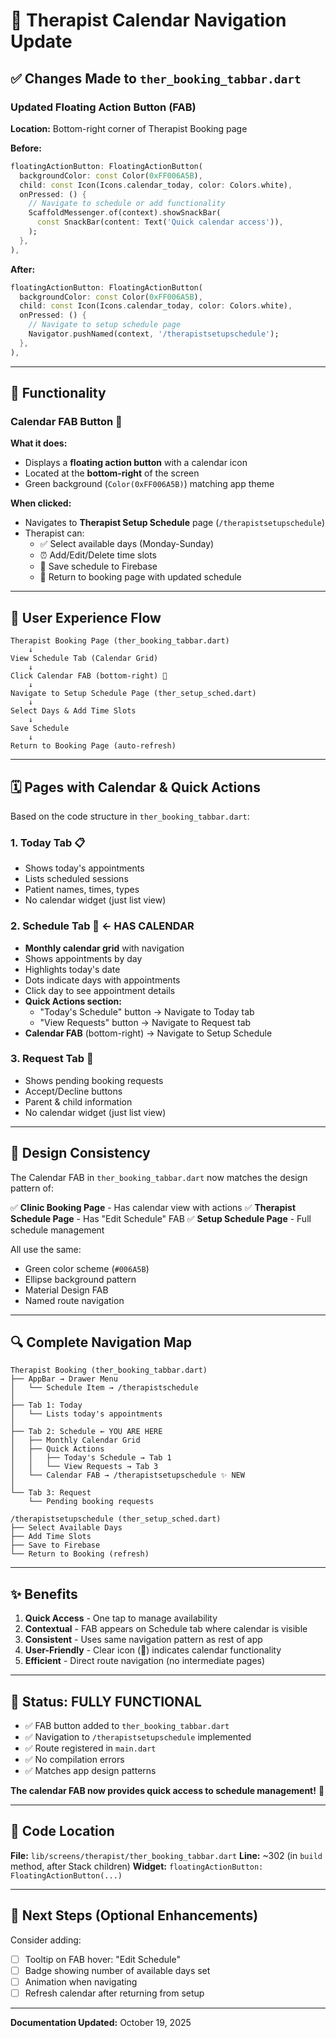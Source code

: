 # 📅 Therapist Calendar Navigation Update

## ✅ Changes Made to `ther_booking_tabbar.dart`

### **Updated Floating Action Button (FAB)**

**Location:** Bottom-right corner of Therapist Booking page

**Before:**
```dart
floatingActionButton: FloatingActionButton(
  backgroundColor: const Color(0xFF006A5B),
  child: const Icon(Icons.calendar_today, color: Colors.white),
  onPressed: () {
    // Navigate to schedule or add functionality
    ScaffoldMessenger.of(context).showSnackBar(
      const SnackBar(content: Text('Quick calendar access')),
    );
  },
),
```

**After:**
```dart
floatingActionButton: FloatingActionButton(
  backgroundColor: const Color(0xFF006A5B),
  child: const Icon(Icons.calendar_today, color: Colors.white),
  onPressed: () {
    // Navigate to setup schedule page
    Navigator.pushNamed(context, '/therapistsetupschedule');
  },
),
```

---

## 🎯 Functionality

### **Calendar FAB Button** 📅

**What it does:**
- Displays a **floating action button** with a calendar icon
- Located at the **bottom-right** of the screen
- Green background (`Color(0xFF006A5B)`) matching app theme

**When clicked:**
- Navigates to **Therapist Setup Schedule** page (`/therapistsetupschedule`)
- Therapist can:
  - ✅ Select available days (Monday-Sunday)
  - ⏰ Add/Edit/Delete time slots
  - 💾 Save schedule to Firebase
  - 🔄 Return to booking page with updated schedule

---

## 📱 User Experience Flow

```
Therapist Booking Page (ther_booking_tabbar.dart)
    ↓
View Schedule Tab (Calendar Grid)
    ↓
Click Calendar FAB (bottom-right) 📅
    ↓
Navigate to Setup Schedule Page (ther_setup_sched.dart)
    ↓
Select Days & Add Time Slots
    ↓
Save Schedule
    ↓
Return to Booking Page (auto-refresh)
```

---

## 🗓️ Pages with Calendar & Quick Actions

Based on the code structure in `ther_booking_tabbar.dart`:

### **1. Today Tab** 📋
- Shows today's appointments
- Lists scheduled sessions
- Patient names, times, types
- No calendar widget (just list view)

### **2. Schedule Tab** 📅 ← **HAS CALENDAR**
- **Monthly calendar grid** with navigation
- Shows appointments by day
- Highlights today's date
- Dots indicate days with appointments
- Click day to see appointment details
- **Quick Actions section:**
  - "Today's Schedule" button → Navigate to Today tab
  - "View Requests" button → Navigate to Request tab
- **Calendar FAB** (bottom-right) → Navigate to Setup Schedule

### **3. Request Tab** 📨
- Shows pending booking requests
- Accept/Decline buttons
- Parent & child information
- No calendar widget (just list view)

---

## 🎨 Design Consistency

The Calendar FAB in `ther_booking_tabbar.dart` now matches the design pattern of:

✅ **Clinic Booking Page** - Has calendar view with actions
✅ **Therapist Schedule Page** - Has "Edit Schedule" FAB
✅ **Setup Schedule Page** - Full schedule management

All use the same:
- Green color scheme (`#006A5B`)
- Ellipse background pattern
- Material Design FAB
- Named route navigation

---

## 🔍 Complete Navigation Map

```
Therapist Booking (ther_booking_tabbar.dart)
├── AppBar → Drawer Menu
│   └── Schedule Item → /therapistschedule
│
├── Tab 1: Today
│   └── Lists today's appointments
│
├── Tab 2: Schedule ← YOU ARE HERE
│   ├── Monthly Calendar Grid
│   ├── Quick Actions
│   │   ├── Today's Schedule → Tab 1
│   │   └── View Requests → Tab 3
│   └── Calendar FAB → /therapistsetupschedule ✨ NEW
│
└── Tab 3: Request
    └── Pending booking requests

/therapistsetupschedule (ther_setup_sched.dart)
├── Select Available Days
├── Add Time Slots
├── Save to Firebase
└── Return to Booking (refresh)
```

---

## ✨ Benefits

1. **Quick Access** - One tap to manage availability
2. **Contextual** - FAB appears on Schedule tab where calendar is visible
3. **Consistent** - Uses same navigation pattern as rest of app
4. **User-Friendly** - Clear icon (📅) indicates calendar functionality
5. **Efficient** - Direct route navigation (no intermediate pages)

---

## 🚀 Status: FULLY FUNCTIONAL

- ✅ FAB button added to `ther_booking_tabbar.dart`
- ✅ Navigation to `/therapistsetupschedule` implemented
- ✅ Route registered in `main.dart`
- ✅ No compilation errors
- ✅ Matches app design patterns

**The calendar FAB now provides quick access to schedule management!** 🎉

---

## 📝 Code Location

**File:** `lib/screens/therapist/ther_booking_tabbar.dart`
**Line:** ~302 (in `build` method, after Stack children)
**Widget:** `floatingActionButton: FloatingActionButton(...)`

---

## 🎯 Next Steps (Optional Enhancements)

Consider adding:
- [ ] Tooltip on FAB hover: "Edit Schedule"
- [ ] Badge showing number of available days set
- [ ] Animation when navigating
- [ ] Refresh calendar after returning from setup

---

**Documentation Updated:** October 19, 2025
